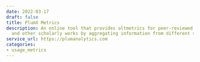 ```yaml
---
date: 2022-03-17
draft: false
title: PlumX Metrics
description: An online tool that provides altmetrics for peer-reviewed journal articles
  and other scholarly works by aggregating information from different sources.
service_url: https://plumanalytics.com
categories:
- usage_metrics
---
```



